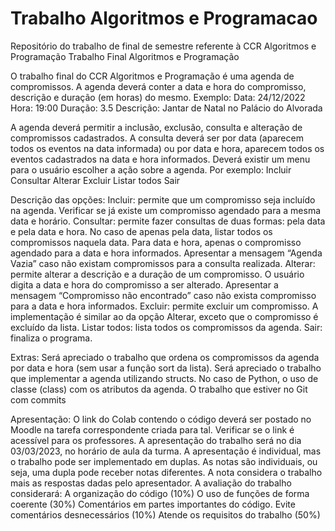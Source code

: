 # Trabalho Algoritmos e Programacao
 Repositório do trabalho de final de semestre referente à CCR Algoritmos e Programação
Trabalho Final
Algoritmos e Programação


O trabalho final do CCR Algoritmos e Programação é uma agenda de compromissos. A agenda deverá conter a data e hora do compromisso, descrição e duração (em horas) do mesmo.
Exemplo:
Data: 24/12/2022
Hora: 19:00
Duração: 3.5
Descrição: Jantar de Natal no Palácio do Alvorada

A agenda deverá permitir a inclusão, exclusão, consulta e alteração de compromissos cadastrados. A consulta deverá ser por data (aparecem todos os eventos na data informada) ou por data e hora, aparecem todos os eventos cadastrados na data e hora informados.
Deverá existir um menu para o usuário escolher a ação sobre a agenda. Por exemplo:
Incluir
Consultar
Alterar
Excluir
Listar todos
Sair

Descrição das opções:
Incluir: permite que um compromisso seja incluído na agenda. Verificar se já existe um compromisso agendado para a mesma data e horário. 
Consultar: permite fazer consultas de duas formas: pela data e pela data e hora. No caso de apenas pela data, listar todos os compromissos naquela data. Para data e hora, apenas o compromisso agendado para a data e hora informados. Apresentar a mensagem “Agenda Vazia” caso não existam compromissos para a consulta realizada.
Alterar: permite alterar a descrição e a duração de um compromisso. O usuário digita a data e hora do compromisso a ser alterado. Apresentar a mensagem “Compromisso não encontrado” caso não exista compromisso para a data e hora informados.
Excluir: permite excluir um compromisso. A implementação é similar ao da opção Alterar, exceto que o compromisso é excluído da lista.
Listar todos: lista todos os compromissos da agenda.
Sair: finaliza o programa.

Extras:
Será apreciado o trabalho que ordena os compromissos da agenda por data e hora (sem usar a função sort da lista).
Será apreciado o trabalho que implementar a agenda utilizando structs. No caso de Python, o uso de classe (class) com os atributos da agenda.
O trabalho que estiver no Git com commits

Apresentação:
O link do Colab contendo o código deverá ser postado no Moodle na tarefa correspondente criada para tal. Verificar se o link é acessível para os professores.
A apresentação do trabalho será no dia 03/03/2023, no horário de aula da turma.
A apresentação é individual, mas o trabalho pode ser implementado em duplas. As notas são individuais, ou seja, uma dupla pode receber notas diferentes. A nota considera o trabalho mais as respostas dadas pelo apresentador.
A avaliação do trabalho considerará:
A organização do código (10%)
O uso de funções de forma coerente (30%)
Comentários em partes importantes do código. Evite comentários desnecessários (10%)
Atende os requisitos do trabalho (50%)
